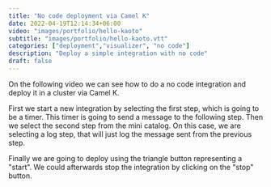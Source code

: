 ```yaml
---
title: "No code deployment via Camel K"
date: 2022-04-19T12:14:34+06:00
video: "images/portfolio/hello-kaoto"
subtitle: "images/portfolio/hello-kaoto.vtt"
categories: ["deployment","visualizer", "no code"]
description: "Deploy a simple integration with no code"
draft: false
---
```


On the following video we can see how to do a no code integration and deploy it in a cluster via Camel K.

First we start a new integration by selecting the first step, which is going to be a timer. This timer is going to send a message to the following step. Then we select the second step from the mini catalog. On this case, we are selecting a log step, that will just log the message sent from the previous step. 

Finally we are going to deploy using the triangle button representing a "start". We could afterwards stop the integration by clicking on the "stop" button.

